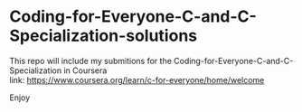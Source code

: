 # Coding-for-Everyone-C-and-C-Specialization-solutions

This repo will include my submitions for the Coding-for-Everyone-C-and-C-Specialization in Coursera <br />
link:
https://www.coursera.org/learn/c-for-everyone/home/welcome

Enjoy
